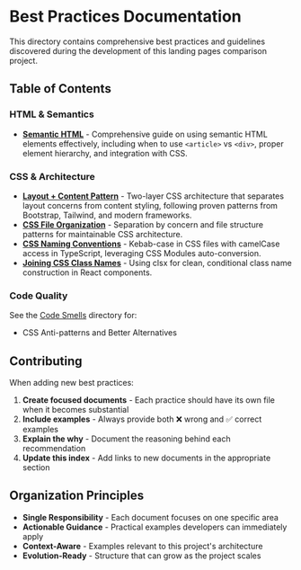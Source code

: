 # Best Practices Documentation

This directory contains comprehensive best practices and guidelines discovered
during the development of this landing pages comparison project.

## Table of Contents

### HTML & Semantics
- [**Semantic HTML**](./semantic-html.md) - Comprehensive guide on using
  semantic HTML elements effectively, including when to use `<article>` vs
  `<div>`, proper element hierarchy, and integration with CSS.

### CSS & Architecture
- [**Layout + Content Pattern**](./layout-content-pattern.md) - Two-layer CSS
  architecture that separates layout concerns from content styling, following
  proven patterns from Bootstrap, Tailwind, and modern frameworks.
- [**CSS File Organization**](./css-file-organization.md) - Separation by
  concern and file structure patterns for maintainable CSS architecture.
- [**CSS Naming Conventions**](./css-naming-conventions.md) - Kebab-case in CSS files with camelCase access in TypeScript, leveraging CSS Modules auto-conversion.
- [**Joining CSS Class Names**](./join-css-class-names.md) - Using clsx for clean, conditional class name construction in React components.

### Code Quality
See the [Code Smells](../code-smells/) directory for:
- CSS Anti-patterns and Better Alternatives

## Contributing

When adding new best practices:

1. **Create focused documents** - Each practice should have its own file when it becomes substantial
2. **Include examples** - Always provide both ❌ wrong and ✅ correct examples
3. **Explain the why** - Document the reasoning behind each recommendation
4. **Update this index** - Add links to new documents in the appropriate section

## Organization Principles

- **Single Responsibility** - Each document focuses on one specific area
- **Actionable Guidance** - Practical examples developers can immediately apply
- **Context-Aware** - Examples relevant to this project's architecture
- **Evolution-Ready** - Structure that can grow as the project scales
